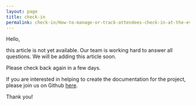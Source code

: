 ```yaml
---
layout: page
title: check-in
permalink: check-in/How-to-manage-or-track-attendees-check-in-at-the-event-with-the-organizer-mobile-app
---
```


Hello, 

this article is not yet available. Our team is working hard to answer all questions. We will be adding this article soon. 

Please check back again in a few days.

If you are interested in helping to create the documentation for the project, please join us on Github [here](https://github.com/fossasia/support.eventyay.com).

Thank you!
